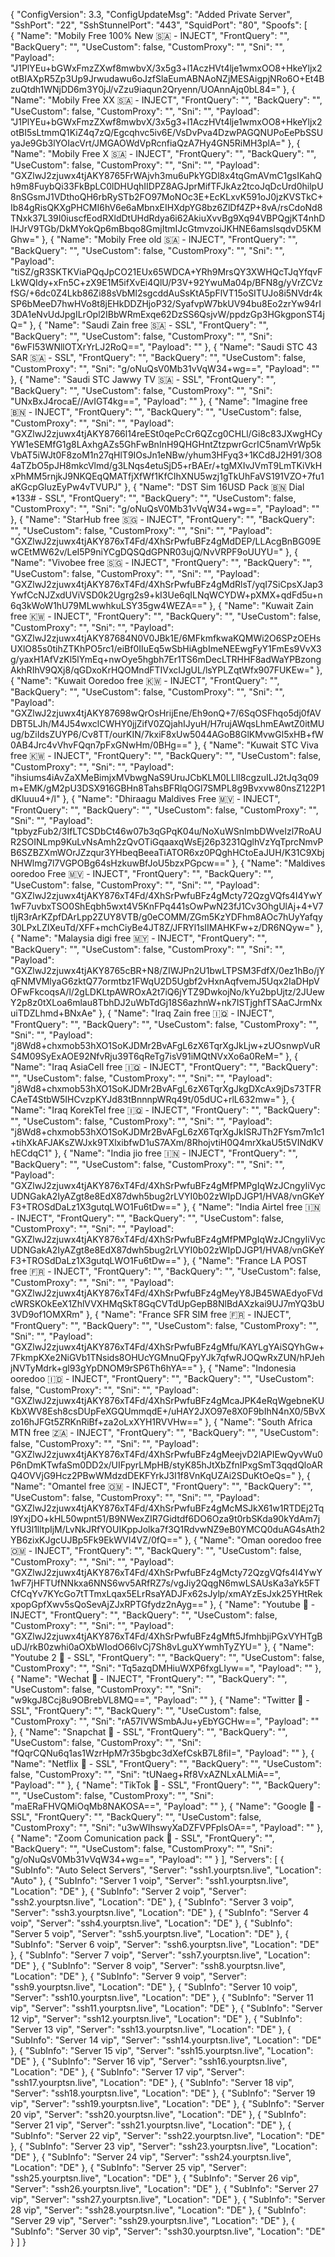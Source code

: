 {
    "ConfigVersion": 3.3,
    "ConfigUpdateMsg": "Added Private Server",
    "SshPort": "22",
    "SshStunnelPort": "443",
    "SquidPort": "80",
	"Spoofs": [  
	  {
			"Name": "Mobily Free 100% New 🇸🇦 - INJECT",
			"FrontQuery": "",
			"BackQuery": "",
			"UseCustom": false,
			"CustomProxy": "",
			"Sni": "",
			"Payload": "J1PlYEu+bGWxFmzZXwf8mwbvX/3x5g3+l1AczHVt4lje1wmxOO8+HkeYljx2otBIAXpR5Zp3Up9Jrwudawu6oJzfSlaEumABNAoNZjMESAigpjNRo6O+Et4BzuQtdh1WNjDD6m3Y0jJ/vZzu9iaqun2Qryenn/UOAnnAjq0bL84="
		}, 
{
			"Name": "Mobily Free XX 🇸🇦 - INJECT",
			"FrontQuery": "",
			"BackQuery": "",
			"UseCustom": false,
			"CustomProxy": "",
			"Sni": "",
			"Payload": "J1PlYEu+bGWxFmzZXwf8mwbvX/3x5g3+l1AczHVt4lje1wmxOO8+HkeYljx2otBI5sLtmmQ1KiZ4q7zQ/Egcqhvc5iv6E/VsDvPva4DzwPAGQNUPoEePbSSUyaJe9Gb3lYOIacVrt/JMGAOWdVpRcnfiaQzA7Hy4GN5RiMH3plA="
		}, 
{
			"Name": "Mobily Free X 🇸🇦 - INJECT",
			"FrontQuery": "",
			"BackQuery": "",
			"UseCustom": false,
			"CustomProxy": "",
			"Sni": "",
			"Payload": "GXZlwJ2zjuwx4tjAKY8765FrWAjvh3mu6uPkYGDl8x4tqGmAVmC1gsIKahQh9m8FuybQi33FkBpLC0lDHUqhIIDPZ8AGJprMifTFJkAz2tcoJqDcUrd0hilpU8nSGsmJ1VDthoQH6rbRySTb2FO97MoNOc3E+EcKLxvK591oJ0jzKVSTkC+Ib84gRisQKXgPHCMI6hV6e6aMbnxEIHXdpYG8bz6ZlDf4ZP+8vA/rsCdoNd8TNxk37L39I0iuscfEodRXldDtUHdRdya6i62AkiuXvvBg9Xq94VBPQgjKT4nhDlHJrV9TGb/DkMYokQp6mBbqo8GmjItmIJcGtmvzoiJKHNE6amslsqdvD5KMGhw="
		}, 
{
			"Name": "Mobily Free old 🇸🇦 - INJECT",
			"FrontQuery": "",
			"BackQuery": "",
			"UseCustom": false,
			"CustomProxy": "",
			"Sni": "",
			"Payload": "tiSZ/gR3SKTKViaPQqJpCO21EUx65WDCA+YRh9MrsQY3XWHQcTJqYfqvFLkWQIdy+xFn5C+zX9E1M5ifXvEi4QlU/P3V+92YwuMa04p/BFN8g/yVrZCVzfSG/+6dc0Z4Lkb86Zi88sVbMl2sgcddAuSsKtA5pFlVT15oSITUJo8i5NVdr4kSP6bMeeD7hwHVo8t8jEHkDDZHjoP32/SyafvpW7bkUV94bu8Eo2zrYw94rI3DA1eNvUdJpgILrOpl2IBbWRmExqe62DzSS6QsjvW/ppdzGp3HGkgponST4jQ="
		}, 
{
			"Name": "Saudi Zain free 🇸🇦 - SSL",
			"FrontQuery": "",
			"BackQuery": "",
			"UseCustom": false,
			"CustomProxy": "",
			"Sni": "6wFI53WNllOTXrYrLJ2RoQ==",
			"Payload": ""
		}, 
{
			"Name": "Saudi STC 43 SAR 🇸🇦 - SSL",
			"FrontQuery": "",
			"BackQuery": "",
			"UseCustom": false,
			"CustomProxy": "",
			"Sni": "g/oNuQsV0Mb31vVqW34+wg==",
			"Payload": ""
		}, 
{
			"Name": "Saudi STC Jawwy TV 🇸🇦 - SSL",
			"FrontQuery": "",
			"BackQuery": "",
			"UseCustom": false,
			"CustomProxy": "",
			"Sni": "UNxBxJ4rocaE//AvIGT4kg==",
			"Payload": ""
		}, 
       {
			"Name": "Imagine free 🇧🇳 - INJECT",
			"FrontQuery": "",
			"BackQuery": "",
			"UseCustom": false,
			"CustomProxy": "",
			"Sni": "",
			"Payload": "GXZlwJ2zjuwx4tjAKY8766l14reESt0qePcCr6QZcg0CHLl/Gi8c83JXwgHCyYW1eSEMfG1g8LAxhgAZs5GhFwBnInH9QHGHntZtzpwrGcrIC5namVrWp5kVbAT5iWJt0F8zoM1n27qHlT9IOsJn1eNBw/yhum3HFyq3+1KCd8J2H91/3O84aTZbO5pJH8mkcVlmd/g3LNqs4etuSjD5+rBAEr/+tgMXIvJVmT9LmTKiVkHxPhMM5rnjkJ9NKQEqQMATfjXfWf1KfCIhXNU5wzj1gTkUhFaVS191VZO+7fu1aKGcpGluzEyPw4vTVUPJ"
		}, 
       {
			"Name": "DST Sim 16USD Pack 🇧🇳  Dial *133# - SSL",
			"FrontQuery": "",
			"BackQuery": "",
			"UseCustom": false,
			"CustomProxy": "",
			"Sni": "g/oNuQsV0Mb31vVqW34+wg==",
			"Payload": ""
		}, 
{
			"Name": "StarHub free 🇸🇬 - INJECT",
			"FrontQuery": "",
			"BackQuery": "",
			"UseCustom": false,
			"CustomProxy": "",
			"Sni": "",
			"Payload": "GXZlwJ2zjuwx4tjAKY876xT4Fd/4XhSrPwfuBFz4gMdDEP/LLAcgBnBG09EwCEtMW62v/LeI5P9niYCgDQSQdGPNR03ujQ/NvVRPF9oUUYU="
		}, 
{
			"Name": "Vivobee free 🇸🇬 - INJECT",
			"FrontQuery": "",
			"BackQuery": "",
			"UseCustom": false,
			"CustomProxy": "",
			"Sni": "",
			"Payload": "GXZlwJ2zjuwx4tjAKY876xT4Fd/4XhSrPwfuBFz4gMdRlsT/yqI7SiCpsXJap3YwfCcNJZxdUViVSD0k2Ugrg2s9+kI3Ue6qILNqWCYDW+pXMX+qdFd5u+n6q3kWoW1hU79MLwwhkuLSY35gw4WEZA=="
		}, 
{
			"Name": "Kuwait Zain free 🇰🇼 - INJECT",
			"FrontQuery": "",
			"BackQuery": "",
			"UseCustom": false,
			"CustomProxy": "",
			"Sni": "",
			"Payload": "GXZlwJ2zjuwx4tjAKY87684N0V0JBk1E/6MFkmfkwaKQMWi2O6SPzOEHsUXlO85s0tihZTKhPO5rc1/eiBf0IIuEq5wSbHiAgbImeNEEwgFyY1FmEs9VvX3g/yaxH1AfVzKl5lYmEq+nwOye5hgbh7Er1TS6mDecLTRHHF8adWaYPBzongAkhRIhV9QXj8/qGDxoKrHQOMndFTIVxcIJgUL/lsYPLZqtWfx907FUKEw="
		}, 
{
			"Name": "Kuwait Ooredoo free 🇰🇼  - INJECT",
			"FrontQuery": "",
			"BackQuery": "",
			"UseCustom": false,
			"CustomProxy": "",
			"Sni": "",
			"Payload": "GXZlwJ2zjuwx4tjAKY87698wQrOsHrijEne/Eh9onQ+7/6SqOSFhqo5dj0fAVDBT5LJh/M4J54wxclCWHY0jjZifV0ZQjahIJyuH/H7rujAWqsLhmEAwtZ0itMUug/bZiIdsZUYP6/Cv8TT/ourKIN/7kxiF8xUw5044AGoB8GlKMvwGl5xHB+fW0AB4Jrc4vVhvFQqn7pFxGNwHm/0BHg=="
		}, 
{
			"Name": "Kuwait STC Viva free 🇰🇼 - INJECT",
			"FrontQuery": "",
			"BackQuery": "",
			"UseCustom": false,
			"CustomProxy": "",
			"Sni": "",
			"Payload": "ihsiums4iAvZaXMeBimjxMVbwgNaS9UruJCbKLM0LLlI8cgzuILJ2tJq3q09m+EMK/gM2pU3DSX916GBHn8TahsBFRlqOGl7SMPL8g9Bvxvw80nsZ122P1dKluuu4+/l"
		}, 
{
			"Name": "Dhiraagu Maldives Free 🇲🇻 - INJECT",
			"FrontQuery": "",
			"BackQuery": "",
			"UseCustom": false,
			"CustomProxy": "",
			"Sni": "",
			"Payload": "tpbyzFub2/3IfLTCSDbCt46w07b3qGPqK04u/NoXuWSnImbDWveIzl7RoAUR2SOINLmp9KuLvNsAmh2zQvOTiGqaaxqWsEj26p3231QglhVzYqTprcNmvPB6SZBZXmWOrJZzqur3YHbeqBeeaTiATOR6xz0PQghHCtoEaJUH/K31C9XbjNHWlmg7l7VGPOBg64sHzkuwBfJoU5bzxPGpcw=="
		}, 
{
			"Name": "Maldives ooredoo Free 🇲🇻 - INJECT",
			"FrontQuery": "",
			"BackQuery": "",
			"UseCustom": false,
			"CustomProxy": "",
			"Sni": "",
			"Payload": "GXZlwJ2zjuwx4tjAKY876xT4Fd/4XhSrPwfuBFz4gMcty72QzgVQfs4I4YwY1wF7uvbxTSO0ShEqbh5wxt4V5KnFPq441sOwPwN23fJ1Cv3OhgUlAj+4+V7tIjR3rArKZpfDArLpp2ZUY8VTB/g0eCOMM/ZGm5KzYDFhm8AOc7hUyYafqy30LPxLZIXeuTd/XFF+mchCiyBe4JT8Z/JFRYl1sIIMAHKFw+z/DR6NQyw="
		}, 
{
			"Name": "Malaysia digi free 🇲🇾 - INJECT",
			"FrontQuery": "",
			"BackQuery": "",
			"UseCustom": false,
			"CustomProxy": "",
			"Sni": "",
			"Payload": "GXZlwJ2zjuwx4tjAKY8765cBR+N8/ZIWJPn2U1bwLTPSM3FdfX/0ez1hBo/jYqFNMVMlyaG6zktQ77ormtbz1FWqU2D5Ugbf2vHxnAqfvemJ5Uqx2IaDHpVOFwFkcoqsA/l/2gLDKLtpAWROxA2t7iQ6jYTZ9DwkojNo/kYu2bpUjtz/2JUewY2p8z0tXLoa6mlau8TbhDJ2uWbTdGj18S6azhnW+nk7ISTjghfTSAaCJrmNxuiTDZLhmd+BNxAe"
		}, 
{
			"Name": "Iraq Zain free 🇮🇶  - INJECT",
			"FrontQuery": "",
			"BackQuery": "",
			"UseCustom": false,
			"CustomProxy": "",
			"Sni": "",
			"Payload": "j8Wd8+chxmob53hXO1SoKJDMr2BvAFgL6zX6TqrXgJkLjw+zUOsnwpVuRS4M09SyExAOE92NfvRju39T6qReTg7isV91iMQtNVxXo6a0ReM="
		}, 
{
			"Name": "Iraq AsiaCell free 🇮🇶  - INJECT",
			"FrontQuery": "",
			"BackQuery": "",
			"UseCustom": false,
			"CustomProxy": "",
			"Sni": "",
			"Payload": "j8Wd8+chxmob53hXO1SoKJDMr2BvAFgL6zX6TqrXgJkgDXcAx9jDs73TFRCAeT4StbW5IHCvzpKYJd83tBnnnpWRq49t/05dUC+rlL632mw="
		}, 
{
			"Name": "Iraq KorekTel free 🇮🇶  - INJECT",
			"FrontQuery": "",
			"BackQuery": "",
			"UseCustom": false,
			"CustomProxy": "",
			"Sni": "",
			"Payload": "j8Wd8+chxmob53hXO1SoKJDMr2BvAFgL6zX6TqrXgJkISRJTh2FYsm7m1c1+tihXkAFJAKsZWJxk9TXlxibfwD1uS7AXm/8RhojvtiH0Q4mrXkaU5t5VINdKVhECdqC1"
		}, 
{
			"Name": "India jio free 🇮🇳 - INJECT",
			"FrontQuery": "",
			"BackQuery": "",
			"UseCustom": false,
			"CustomProxy": "",
			"Sni": "",
			"Payload": "GXZlwJ2zjuwx4tjAKY876xT4Fd/4XhSrPwfuBFz4gMfPMPgIqWzJCngyIiVycUDNGakA2IyAZgt8e8EdX87dwh5bug2rLVYI0b02zWIpDJGP1/HVA8/vnGKeYF3+TROSdDaLz1X3gutqLWO1Fu6tDw=="
		}, 
{
			"Name": "India Airtel free 🇮🇳 - INJECT",
			"FrontQuery": "",
			"BackQuery": "",
			"UseCustom": false,
			"CustomProxy": "",
			"Sni": "",
			"Payload": "GXZlwJ2zjuwx4tjAKY876xT4Fd/4XhSrPwfuBFz4gMfPMPgIqWzJCngyIiVycUDNGakA2IyAZgt8e8EdX87dwh5bug2rLVYI0b02zWIpDJGP1/HVA8/vnGKeYF3+TROSdDaLz1X3gutqLWO1Fu6tDw=="
		}, 
{
			"Name": "France LA POST free 🇫🇷 - INJECT",
			"FrontQuery": "",
			"BackQuery": "",
			"UseCustom": false,
			"CustomProxy": "",
			"Sni": "",
			"Payload": "GXZlwJ2zjuwx4tjAKY876xT4Fd/4XhSrPwfuBFz4gMeyY8JB45WAEdyoFVdcWRSKOkEeX1ZhlVVXHMqSkT8GqCVTdUpGepB8NlBdAXzkai9UJ7mYQ3bU3VD9of1OMXRm"
		}, 
{
			"Name": "France SFR SIM free 🇫🇷 - INJECT",
			"FrontQuery": "",
			"BackQuery": "",
			"UseCustom": false,
			"CustomProxy": "",
			"Sni": "",
			"Payload": "GXZlwJ2zjuwx4tjAKY876xT4Fd/4XhSrPwfuBFz4gMfu/KAYLgYAiSQYhGw+7FkmpKXe2NiGVb1TNsids8OHUcYGMnuQFpyYJk7qfwRJOQwRxZUN/hPJehjNVTyMdrk+gl93gYpDNOM9rSP6Th6hYA=="
		}, 
{
			"Name": "Indonesia ooredoo 🇮🇩 - INJECT",
			"FrontQuery": "",
			"BackQuery": "",
			"UseCustom": false,
			"CustomProxy": "",
			"Sni": "",
			"Payload": "GXZlwJ2zjuwx4tjAKY876xT4Fd/4XhSrPwfuBFz4gMcaJPK4eRqWgebneKUKbXWV8Esh8csDUpFeXGQUmmqdE+/uHAY2JXO97e8X0F9bIhN4nX0/5BvXzo16hJFGt5ZRKnRiBf+za2oLxXYH1RVVHw=="
		}, 
{
			"Name": "South Africa MTN free 🇿🇦 - INJECT",
			"FrontQuery": "",
			"BackQuery": "",
			"UseCustom": false,
			"CustomProxy": "",
			"Sni": "",
			"Payload": "GXZlwJ2zjuwx4tjAKY876xT4Fd/4XhSrPwfuBFz4gMeejvD2lAPIEwQyvWu0P6nDmKTwfaSm0DD2x/UIFpyrLMpHB/styK85hJtXbZfnIPxgSmT3qqdQloARQ4OVVjG9Hcz2PBwWMdzdDEKFYrkJ3I1f8VnKqUZAi2SDuKtOeQs="
		}, 
{
			"Name": "Omantel free 🇴🇲 - INJECT",
			"FrontQuery": "",
			"BackQuery": "",
			"UseCustom": false,
			"CustomProxy": "",
			"Sni": "",
			"Payload": "GXZlwJ2zjuwx4tjAKY876xT4Fd/4XhSrPwfuBFz4gMcMSJkX61w1RTDEj2Tql9YxjDO+kHL50wpnt51/B9NWexZIR7Gidtdf6DO6Oza9t0rbSKda90kYdAm7jYfU3l1lltpIjM/LvNkJRfYOUIKppJolka7f3Q1RdvwNZ9eB0YMCQ0duAG4sAth2YB6zixKJgcUJBp5Fk9EkWVI4VZ/0fQ=="
		}, 
{
			"Name": "Oman ooredoo free 🇴🇲 - INJECT",
			"FrontQuery": "",
			"BackQuery": "",
			"UseCustom": false,
			"CustomProxy": "",
			"Sni": "",
			"Payload": "GXZlwJ2zjuwx4tjAKY876xT4Fd/4XhSrPwfuBFz4gMcty72QzgVQfs4I4YwY1wF7jHFTUfNNkxa6NNS6wv5ARfRZ7s/vgJiy2QqgN6mwLSAUsKa3aYk5FTCfCqYv7KYcGo7tTTmxLqax5ELrRsaYADJFx62sJylp/xmAYzEsJxk25YHtRekxpopGpfXwv5sQoSevAjZJxRPTGfydz2nAyg=="
		}, 
{
			"Name": "Youtube 💯 - INJECT",
			"FrontQuery": "",
			"BackQuery": "",
			"UseCustom": false,
			"CustomProxy": "",
			"Sni": "",
			"Payload": "GXZlwJ2zjuwx4tjAKY876xT4Fd/4XhSrPwfuBFz4gMft5JfmhbjiPGxVYHTgBuDJ/rkB0zwhi0aOXbWIodO66lvCj7Sh8vLguXYwmhTyZYU="
		}, 
{
			"Name": "Youtube 2 💯 - SSL",
			"FrontQuery": "",
			"BackQuery": "",
			"UseCustom": false,
			"CustomProxy": "",
			"Sni": "Tq5azqDMHiuWXP6fxgLIyw==",
			"Payload": ""
		}, 
{
			"Name": "Wechat 💯 - INJECT",
			"FrontQuery": "",
			"BackQuery": "",
			"UseCustom": false,
			"CustomProxy": "",
			"Sni": "w9kgJ8Ccj8u9OBrebVL8MQ==",
			"Payload": ""
		}, 
{
			"Name": "Twitter 💯 - SSL",
			"FrontQuery": "",
			"BackQuery": "",
			"UseCustom": false,
			"CustomProxy": "",
			"Sni": "rA57IVWSmbAJu+yEbYGCHw==",
			"Payload": ""
		}, 
{
			"Name": "Snapchat 💯 - SSL",
			"FrontQuery": "",
			"BackQuery": "",
			"UseCustom": false,
			"CustomProxy": "",
			"Sni": "fQqrCQNu6q1as1WzrHpM7r35bgbc3dXefCskB7L8fiI=",
			"Payload": ""
		}, 
{
			"Name": "Netflix 💯 - SSL",
			"FrontQuery": "",
			"BackQuery": "",
			"UseCustom": false,
			"CustomProxy": "",
			"Sni": "tUNaeg+Rf8VxAZNLxALMiA==",
			"Payload": ""
		}, 
{
			"Name": "TikTok 💯 - SSL",
			"FrontQuery": "",
			"BackQuery": "",
			"UseCustom": false,
			"CustomProxy": "",
			"Sni": "maERaFHVQMiOqMb8NAKOSA==",
			"Payload": ""
		}, 
{
			"Name": "Google 💯 - SSL",
			"FrontQuery": "",
			"BackQuery": "",
			"UseCustom": false,
			"CustomProxy": "",
			"Sni": "u3wWIhswyXaDZFVPFplsOA==",
			"Payload": ""
		}, 
{
			"Name": "Zoom Comunication pack 💯 - SSL",
			"FrontQuery": "",
			"BackQuery": "",
			"UseCustom": false,
			"CustomProxy": "",
			"Sni": "g/oNuQsV0Mb31vVqW34+wg==",
			"Payload": ""
		}
	],
	"Servers": [ 
	{
			"SubInfo": "Auto Select Servers",
			"Server": "ssh1.yourptsn.live",
			"Location": "Auto"
		},
		{
			"SubInfo": "Server 1 voip",
			"Server": "ssh1.yourptsn.live",
			"Location": "DE"
		},
		{
			"SubInfo": "Server 2 voip",
			"Server": "ssh2.yourptsn.live",
			"Location": "DE"
		},
		{
			"SubInfo": "Server 3 voip",
			"Server": "ssh3.yourptsn.live",
			"Location": "DE"
		},
		{
			"SubInfo": "Server 4 voip",
			"Server": "ssh4.yourptsn.live",
			"Location": "DE"
		},
		{
			"SubInfo": "Server 5 voip",
			"Server": "ssh5.yourptsn.live",
			"Location": "DE"
		},
		{
			"SubInfo": "Server 6 voip",
			"Server": "ssh6.yourptsn.live",
			"Location": "DE"
		},
		{
			"SubInfo": "Server 7 voip",
			"Server": "ssh7.yourptsn.live",
			"Location": "DE"
		},
		{
			"SubInfo": "Server 8 voip",
			"Server": "ssh8.yourptsn.live",
			"Location": "DE"
		},
		{
			"SubInfo": "Server 9 voip",
			"Server": "ssh9.yourptsn.live",
			"Location": "DE"
		},
		{
			"SubInfo": "Server 10 voip",
			"Server": "ssh10.yourptsn.live",
			"Location": "DE"
		},
		{
			"SubInfo": "Server 11 vip",
			"Server": "ssh11.yourptsn.live",
			"Location": "DE"
		},
		{
			"SubInfo": "Server 12 vip",
			"Server": "ssh12.yourptsn.live",
			"Location": "DE"
		},
		{
			"SubInfo": "Server 13 vip",
			"Server": "ssh13.yourptsn.live",
			"Location": "DE"
		},
		{
			"SubInfo": "Server 14 vip",
			"Server": "ssh14.yourptsn.live",
			"Location": "DE"
		},
		{
			"SubInfo": "Server 15 vip",
			"Server": "ssh15.yourptsn.live",
			"Location": "DE"
		},
		{
			"SubInfo": "Server 16 vip",
			"Server": "ssh16.yourptsn.live",
			"Location": "DE"
		},
		{
			"SubInfo": "Server 17 vip",
			"Server": "ssh17.yourptsn.live",
			"Location": "DE"
		},
		{
			"SubInfo": "Server 18 vip",
			"Server": "ssh18.yourptsn.live",
			"Location": "DE"
		},
		{
			"SubInfo": "Server 19 vip",
			"Server": "ssh19.yourptsn.live",
			"Location": "DE"
		},
		{
			"SubInfo": "Server 20 vip",
			"Server": "ssh20.yourptsn.live",
			"Location": "DE"
		},
		{
			"SubInfo": "Server 21 vip",
			"Server": "ssh21.yourptsn.live",
			"Location": "DE"
		},
		{
			"SubInfo": "Server 22 vip",
			"Server": "ssh22.yourptsn.live",
			"Location": "DE"
		},
		{
			"SubInfo": "Server 23 vip",
			"Server": "ssh23.yourptsn.live",
			"Location": "DE"
		},
		{
			"SubInfo": "Server 24 vip",
			"Server": "ssh24.yourptsn.live",
			"Location": "DE"
		},
		{
			"SubInfo": "Server 25 vip",
			"Server": "ssh25.yourptsn.live",
			"Location": "DE"
		},
		{
			"SubInfo": "Server 26 vip",
			"Server": "ssh26.yourptsn.live",
			"Location": "DE"
		},
		{
			"SubInfo": "Server 27 vip",
			"Server": "ssh27.yourptsn.live",
			"Location": "DE"
		},
		{
			"SubInfo": "Server 28 vip",
			"Server": "ssh28.yourptsn.live",
			"Location": "DE"
		},
		{
			"SubInfo": "Server 29 vip",
			"Server": "ssh29.yourptsn.live",
			"Location": "DE"
		},
		{
			"SubInfo": "Server 30 vip",
			"Server": "ssh30.yourptsn.live",
			"Location": "DE"
		}
	]
}
